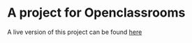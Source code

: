 # A project for Openclassrooms

A live version of this project can be found [here](https://tomtom637.github.io/ohmyfood/)